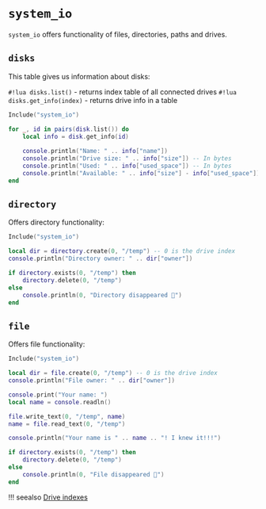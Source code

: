 # `system_io`
`system_io` offers functionality of files, directories, paths and drives.

## `disks`
This table gives us information about disks:

`#!lua disks.list()` - returns index table of all connected drives
`#!lua disks.get_info(index)` - returns drive info in a table

```lua
Include("system_io")

for _, id in pairs(disk.list()) do
    local info = disk.get_info(id)
    
    console.println("Name: " .. info["name"])
    console.println("Drive size: " .. info["size"]) -- In bytes
    console.println("Used: " .. info["used_space"]) -- In bytes
    console.println("Available: " .. info["size"] - info["used_space"])
end
```

## `directory`
Offers directory functionality:

```lua
Include("system_io")

local dir = directory.create(0, "/temp") -- 0 is the drive index
console.println("Directory owner: " .. dir["owner"])

if directory.exists(0, "/temp") then
    directory.delete(0, "/temp")
else
    console.println(0, "Directory disappeared 🤨")
end
```

## `file`
Offers file functionality:

```lua
Include("system_io")

local dir = file.create(0, "/temp") -- 0 is the drive index
console.println("File owner: " .. dir["owner"])

console.print("Your name: ")
local name = console.readln()

file.write_text(0, "/temp", name)
name = file.read_text(0, "/temp")

console.println("Your name is " .. name .. "! I knew it!!!")

if directory.exists(0, "/temp") then
    directory.delete(0, "/temp")
else
    console.println(0, "File disappeared 🤨")
end
```

!!! seealso
    [Drive indexes](../intro.md#_3)
